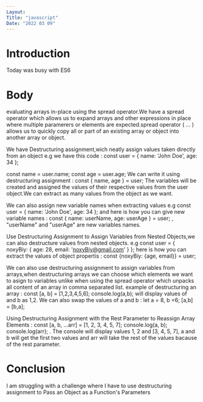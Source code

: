 ```yaml
---
Layout:
Title: "javascript"
Date: "2022 03 09"
---
```


# Introduction
Today was busy with ES6

# Body 
evaluating arrays in-place using the spread operator.We have a spread operator which allows us to expand  arrays and other expressions in place where multiple paramerers or elements are expected.spread operator ( ... ) allows us to quickly copy all or part of an existing array or object into another array or object.

We have Destructuring assignment,wich neatly assign values taken directly from an object
e.g we have this code : const user = { name: 'John Doe', age: 34 };

const name = user.name;
const age = user.age;
We can write it using destructuring assignment  : const { name, age } = user;
The variables will be created and assigned the values of their respective values from the user object.We can  extract as many values from the object as we want.

We can also assign new variable names when extracting values
e.g const user = { name: 'John Doe', age: 34 }; and here is how you can give new variable names : const { name: userName, age: userAge } = user; , "userName" and "userAge" are new variables names. 

Use Destructuring Assignment to Assign Variables from Nested Objects,we can also destructure values from nested objects.
e.g const user = {
  noxyBiy: { 
    age: 28,
    email: 'noxyBiy@gmail.com'
  }
};
here is how you can extract the values of object propertis :
 const {noxyBiy: {age, email}} = user;
 
 We can also use destructuring assignment to assign variables from arrays,when destructuring arrays we can choose which elements we want to asign to variables unlike when using the spread operator which unpacks all content of an array in comma separated list.
 example of destructuring an array : const [a, b] = [1,2,3,4,5,6];      console.log(a,b); will display values of and b as 1,2.
 We can also swap the values of a and b : 
 let a = 8, b =6;
     [a,b] = [b,a];
     

Using Destructuring Assignment with the Rest Parameter to Reassign Array Elements : const [a, b, ...arr] = [1, 2, 3, 4, 5, 7];
console.log(a, b);
console.log(arr); .
The console will display values 1, 2 and [3, 4, 5, 7], a and b will get the first two values and arr will take the rest of the values bacause of the rest parameter.

# Conclusion
I am struggling with a challenge where I have to use destructuring assignment to Pass an Object as a Function's Parameters